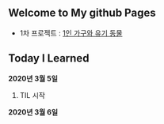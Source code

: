## Welcome to My github Pages

- 1차 프로젝트 : [1인 가구와 유기 동물](smilerrr.github.io/portfolio/project1_ver3.html)


## Today I Learned

**2020년 3월 5일**
1. TIL 시작

**2020년 3월 6일**
